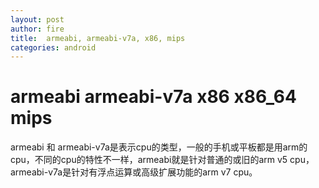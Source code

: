 ```yaml
---
layout: post
author: fire
title:  armeabi, armeabi-v7a, x86, mips
categories: android
---
```


armeabi armeabi-v7a x86 x86_64 mips
===

armeabi 和 armeabi-v7a是表示cpu的类型，一般的手机或平板都是用arm的cpu，不同的cpu的特性不一样，armeabi就是针对普通的或旧的arm v5 cpu，armeabi-v7a是针对有浮点运算或高级扩展功能的arm v7 cpu。